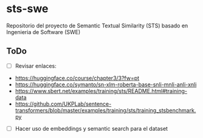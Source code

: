 # sts-swe
Repositorio del proyecto de Semantic Textual Similarity (STS) basado en Ingenieria de Software (SWE)

## ToDo
- [ ] Revisar enlaces:
- https://huggingface.co/course/chapter3/3?fw=pt
- https://huggingface.co/symanto/sn-xlm-roberta-base-snli-mnli-anli-xnli
- https://www.sbert.net/examples/training/sts/README.html#training-data
- https://github.com/UKPLab/sentence-transformers/blob/master/examples/training/sts/training_stsbenchmark.py

- [ ] Hacer uso de embeddings y semantic search para el dataset
